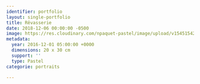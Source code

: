 ```yaml
---
identifier: portfolio
layout: single-portfolio
title: Rêvasserie
date: 2018-12-06 00:00:00 -0500
image: https://res.cloudinary.com/npaquet-pastel/image/upload/v1545154222/R%C3%AAvasserie-moyen-pastel-20-X-30-cm-2016.jpg
metadata:
  year: 2016-12-01 05:00:00 +0000
  dimensions: 20 x 30 cm
  support: ''
  type: Pastel
categorie: portraits

---
```

